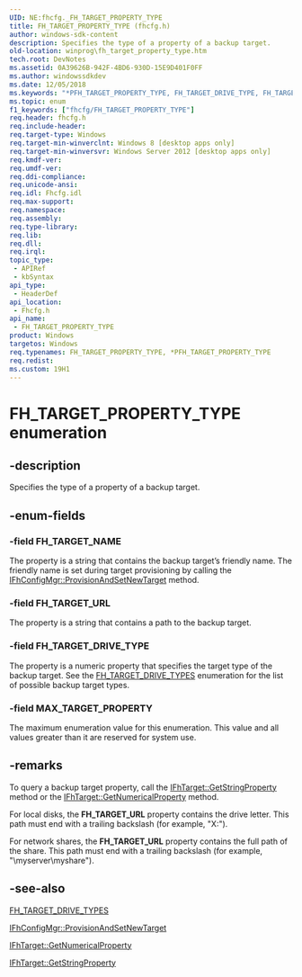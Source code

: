 ```yaml
---
UID: NE:fhcfg._FH_TARGET_PROPERTY_TYPE
title: FH_TARGET_PROPERTY_TYPE (fhcfg.h)
author: windows-sdk-content
description: Specifies the type of a property of a backup target.
old-location: winprog\fh_target_property_type.htm
tech.root: DevNotes
ms.assetid: 0A39626B-942F-4BD6-930D-15E9D401F0FF
ms.author: windowssdkdev
ms.date: 12/05/2018
ms.keywords: "*PFH_TARGET_PROPERTY_TYPE, FH_TARGET_DRIVE_TYPE, FH_TARGET_NAME, FH_TARGET_PROPERTY_TYPE, FH_TARGET_PROPERTY_TYPE enumeration [Windows API], FH_TARGET_URL, MAX_TARGET_PROPERTY, fhcfg/FH_TARGET_DRIVE_TYPE, fhcfg/FH_TARGET_NAME, fhcfg/FH_TARGET_PROPERTY_TYPE, fhcfg/FH_TARGET_URL, fhcfg/MAX_TARGET_PROPERTY, winprog.fh_target_property_type"
ms.topic: enum
f1_keywords: ["fhcfg/FH_TARGET_PROPERTY_TYPE"]
req.header: fhcfg.h
req.include-header: 
req.target-type: Windows
req.target-min-winverclnt: Windows 8 [desktop apps only]
req.target-min-winversvr: Windows Server 2012 [desktop apps only]
req.kmdf-ver: 
req.umdf-ver: 
req.ddi-compliance: 
req.unicode-ansi: 
req.idl: Fhcfg.idl
req.max-support: 
req.namespace: 
req.assembly: 
req.type-library: 
req.lib: 
req.dll: 
req.irql: 
topic_type:
 - APIRef
 - kbSyntax
api_type:
 - HeaderDef
api_location:
 - Fhcfg.h
api_name:
 - FH_TARGET_PROPERTY_TYPE
product: Windows
targetos: Windows
req.typenames: FH_TARGET_PROPERTY_TYPE, *PFH_TARGET_PROPERTY_TYPE
req.redist: 
ms.custom: 19H1
---
```


# FH_TARGET_PROPERTY_TYPE enumeration


## -description


Specifies the type of a property of a backup target.


## -enum-fields




### -field FH_TARGET_NAME

The property is a string that contains the backup target’s friendly name.  The friendly name is set during target provisioning by calling the <a href="https://docs.microsoft.com/windows/desktop/api/fhcfg/nf-fhcfg-ifhconfigmgr-provisionandsetnewtarget">IFhConfigMgr::ProvisionAndSetNewTarget</a> method.


### -field FH_TARGET_URL

The property is a string that contains a path to the backup target.


### -field FH_TARGET_DRIVE_TYPE

The property is a numeric property that specifies the target type of the backup target. See the <a href="https://docs.microsoft.com/windows/desktop/api/fhcfg/ne-fhcfg-_fh_target_drive_types">FH_TARGET_DRIVE_TYPES</a> enumeration for the list of possible backup target types.


### -field MAX_TARGET_PROPERTY

The maximum enumeration value for this enumeration. This value and all values greater than it are reserved for system use.


## -remarks



To query a backup target property, call the <a href="https://docs.microsoft.com/windows/desktop/api/fhcfg/nf-fhcfg-ifhtarget-getstringproperty">IFhTarget::GetStringProperty</a> method or the <a href="https://docs.microsoft.com/windows/desktop/api/fhcfg/nf-fhcfg-ifhtarget-getnumericalproperty">IFhTarget::GetNumericalProperty</a> method.

For local disks, the <b>FH_TARGET_URL</b> property contains the drive letter. This path must end with a trailing backslash (for example, "X:\").

For network shares, the <b>FH_TARGET_URL</b> property contains the full path of the share.  This path must end with a trailing backslash (for example, "\\myserver\myshare\").




## -see-also




<a href="https://docs.microsoft.com/windows/desktop/api/fhcfg/ne-fhcfg-_fh_target_drive_types">FH_TARGET_DRIVE_TYPES</a>



<a href="https://docs.microsoft.com/windows/desktop/api/fhcfg/nf-fhcfg-ifhconfigmgr-provisionandsetnewtarget">IFhConfigMgr::ProvisionAndSetNewTarget</a>



<a href="https://docs.microsoft.com/windows/desktop/api/fhcfg/nf-fhcfg-ifhtarget-getnumericalproperty">IFhTarget::GetNumericalProperty</a>



<a href="https://docs.microsoft.com/windows/desktop/api/fhcfg/nf-fhcfg-ifhtarget-getstringproperty">IFhTarget::GetStringProperty</a>
 

 

